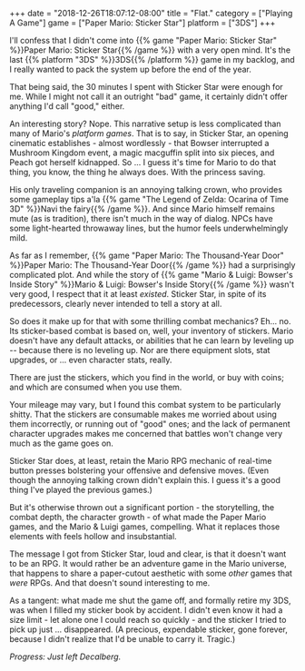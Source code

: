 +++
date = "2018-12-26T18:07:12-08:00"
title = "Flat."
category = ["Playing A Game"]
game = ["Paper Mario: Sticker Star"]
platform = ["3DS"]
+++

I'll confess that I didn't come into {{% game "Paper Mario: Sticker Star" %}}Paper Mario: Sticker Star{{% /game %}} with a very open mind.  It's the last {{% platform "3DS" %}}3DS{{% /platform %}} game in my backlog, and I really wanted to pack the system up before the end of the year.

That being said, the 30 minutes I spent with Sticker Star were enough for me.  While I might not call it an outright "bad" game, it certainly didn't offer anything I'd call "good," either.

An interesting story?  Nope.  This narrative setup is less complicated than many of Mario's <i>platform games</i>.  That is to say, in Sticker Star, an opening cinematic establishes - almost wordlessly - that Bowser interrupted a Mushroom Kingdom event, a magic macguffin split into six pieces, and Peach got herself kidnapped.  So ... I guess it's time for Mario to do that thing, you know, the thing he always does.  With the princess saving.

His only traveling companion is an annoying talking crown, who provides some gameplay tips a'la {{% game "The Legend of Zelda: Ocarina of Time 3D" %}}Navi the fairy{{% /game %}}.  And since Mario himself remains mute (as is tradition), there isn't much in the way of dialog.  NPCs have some light-hearted throwaway lines, but the humor feels underwhelmingly mild.

As far as I remember, {{% game "Paper Mario: The Thousand-Year Door" %}}Paper Mario: The Thousand-Year Door{{% /game %}} had a surprisingly complicated plot.  And while the story of {{% game "Mario &amp; Luigi: Bowser's Inside Story" %}}Mario & Luigi: Bowser's Inside Story{{% /game %}} wasn't very good, I respect that it at least <i>existed</i>.  Sticker Star, in spite of its predecessors, clearly never intended to tell a story at all.

So does it make up for that with some thrilling combat mechanics?  Eh... no.  Its sticker-based combat is based on, well, your inventory of stickers.  Mario doesn't have any default attacks, or abilities that he can learn by leveling up -- because there is no leveling up.  Nor are there equipment slots, stat upgrades, or ... even character stats, really.

There are just the stickers, which you find in the world, or buy with coins; and which are consumed when you use them.

Your mileage may vary, but I found this combat system to be particularly shitty.  That the stickers are consumable makes me worried about using them incorrectly, or running out of "good" ones; and the lack of permanent character upgrades makes me concerned that battles won't change very much as the game goes on.

Sticker Star does, at least, retain the Mario RPG mechanic of real-time button presses bolstering your offensive and defensive moves.  (Even though the annoying talking crown didn't explain this.  I guess it's a good thing I've played the previous games.)

But it's otherwise thrown out a significant portion - the storytelling, the combat depth, the character growth - of what made the Paper Mario games, and the Mario & Luigi games, compelling.  What it replaces those elements with feels hollow and insubstantial.

The message I got from Sticker Star, loud and clear, is that it doesn't want to be an RPG.  It would rather be an adventure game in the Mario universe, that happens to share a paper-cutout aesthetic with some <i>other</i> games that <i>were</i> RPGs.  And that doesn't sound interesting to me.

As a tangent: what made me shut the game off, and formally retire my 3DS, was when I filled my sticker book by accident.  I didn't even know it had a size limit - let alone one I could reach so quickly - and the sticker I tried to pick up just ... disappeared.  (A precious, expendable sticker, gone forever, because I didn't realize that I'd be unable to carry it.  Tragic.)

<i>Progress: Just left Decalberg.</i>
